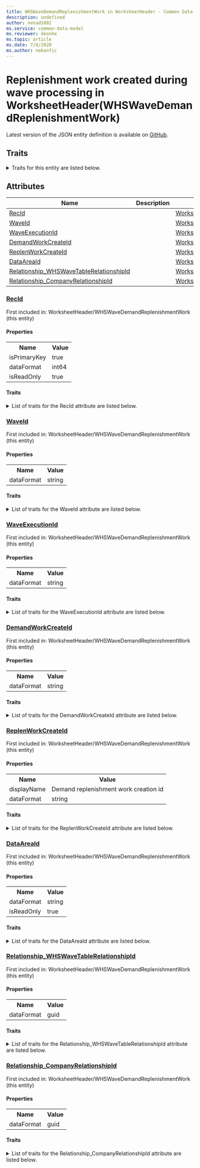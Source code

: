 ```yaml
---
title: WHSWaveDemandReplenishmentWork in WorksheetHeader - Common Data Model | Microsoft Docs
description: undefined
author: nenad1002
ms.service: common-data-model
ms.reviewer: deonhe
ms.topic: article
ms.date: 7/8/2020
ms.author: nebanfic
---
```


# Replenishment work created during wave processing in WorksheetHeader(WHSWaveDemandReplenishmentWork)

  
 Latest version of the JSON entity definition is available on <a href="https://github.com/Microsoft/CDM/tree/master/schemaDocuments/core/operationsCommon/Tables/SupplyChain/Inventory/WorksheetHeader/WHSWaveDemandReplenishmentWork.cdm.json" target="_blank">GitHub</a>.  

## Traits

<details>
<summary>Traits for this entity are listed below.  
</summary>

**is.identifiedBy**  
  names a specifc identity attribute to use with an entity  <table><tr><th>Parameter</th><th>Value</th><th>Data type</th><th>Explanation</th></tr><tr><td>attribute</td><td>[WHSWaveDemandReplenishmentWork/(resolvedAttributes)/RecId](#RecId)</td><td>attribute</td><td></td></tr></table>

**is.CDM.entityVersion**  
  <table><tr><th>Parameter</th><th>Value</th><th>Data type</th><th>Explanation</th></tr><tr><td>versionNumber</td><td>"1.0"</td><td>string</td><td>semantic version number of the entity</td></tr></table>

**is.application.releaseVersion**  
  <table><tr><th>Parameter</th><th>Value</th><th>Data type</th><th>Explanation</th></tr><tr><td>releaseVersion</td><td>"10.0.13.0"</td><td>string</td><td>semantic version number of the application introducing this entity</td></tr></table>

**is.localized.displayedAs**  
  Holds the list of language specific display text for an object.  <table><tr><th>Parameter</th><th>Value</th><th>Data type</th><th>Explanation</th></tr><tr><td>localizedDisplayText</td><td><table><tr><th>languageTag</th><th>displayText</th></tr><tr><td>en</td><td>Replenishment work created during wave processing</td></tr></table></td><td>entity</td><td>a reference to the constant entity holding the list of localized text</td></tr></table>

</details>

## Attributes

|Name|Description|First Included in Instance|
|---|---|---|
|[RecId](#RecId)||<a href="WHSWaveDemandReplenishmentWork.md" target="_blank">WorksheetHeader/WHSWaveDemandReplenishmentWork</a>|
|[WaveId](#WaveId)||<a href="WHSWaveDemandReplenishmentWork.md" target="_blank">WorksheetHeader/WHSWaveDemandReplenishmentWork</a>|
|[WaveExecutionId](#WaveExecutionId)||<a href="WHSWaveDemandReplenishmentWork.md" target="_blank">WorksheetHeader/WHSWaveDemandReplenishmentWork</a>|
|[DemandWorkCreateId](#DemandWorkCreateId)||<a href="WHSWaveDemandReplenishmentWork.md" target="_blank">WorksheetHeader/WHSWaveDemandReplenishmentWork</a>|
|[ReplenWorkCreateId](#ReplenWorkCreateId)||<a href="WHSWaveDemandReplenishmentWork.md" target="_blank">WorksheetHeader/WHSWaveDemandReplenishmentWork</a>|
|[DataAreaId](#DataAreaId)||<a href="WHSWaveDemandReplenishmentWork.md" target="_blank">WorksheetHeader/WHSWaveDemandReplenishmentWork</a>|
|[Relationship_WHSWaveTableRelationshipId](#Relationship_WHSWaveTableRelationshipId)||<a href="WHSWaveDemandReplenishmentWork.md" target="_blank">WorksheetHeader/WHSWaveDemandReplenishmentWork</a>|
|[Relationship_CompanyRelationshipId](#Relationship_CompanyRelationshipId)||<a href="WHSWaveDemandReplenishmentWork.md" target="_blank">WorksheetHeader/WHSWaveDemandReplenishmentWork</a>|

### <a href=#RecId name="RecId">RecId</a>

First included in: WorksheetHeader/WHSWaveDemandReplenishmentWork (this entity)  

#### Properties

<table><tr><th>Name</th><th>Value</th></tr><tr><td>isPrimaryKey</td><td>true</td></tr><tr><td>dataFormat</td><td>int64</td></tr><tr><td>isReadOnly</td><td>true</td></tr></table>

#### Traits

<details>
<summary>List of traits for the RecId attribute are listed below.</summary>

**is.dataFormat.integer**  
**is.dataFormat.big**  
**is.identifiedBy**  
names a specifc identity attribute to use with an entity  <table><tr><th>Parameter</th><th>Value</th><th>Data type</th><th>Explanation</th></tr><tr><td>attribute</td><td>[WHSWaveDemandReplenishmentWork/(resolvedAttributes)/RecId](#RecId)</td><td>attribute</td><td></td></tr></table>

**is.readOnly**  
**is.dataFormat.integer**  
**is.dataFormat.big**  
</details>

### <a href=#WaveId name="WaveId">WaveId</a>

First included in: WorksheetHeader/WHSWaveDemandReplenishmentWork (this entity)  

#### Properties

<table><tr><th>Name</th><th>Value</th></tr><tr><td>dataFormat</td><td>string</td></tr></table>

#### Traits

<details>
<summary>List of traits for the WaveId attribute are listed below.</summary>

**is.dataFormat.character**  
**is.dataFormat.big**  
**is.dataFormat.array**  
**is.dataFormat.character**  
**is.dataFormat.array**  
</details>

### <a href=#WaveExecutionId name="WaveExecutionId">WaveExecutionId</a>

First included in: WorksheetHeader/WHSWaveDemandReplenishmentWork (this entity)  

#### Properties

<table><tr><th>Name</th><th>Value</th></tr><tr><td>dataFormat</td><td>string</td></tr></table>

#### Traits

<details>
<summary>List of traits for the WaveExecutionId attribute are listed below.</summary>

**is.dataFormat.character**  
**is.dataFormat.big**  
**is.dataFormat.array**  
**is.dataFormat.character**  
**is.dataFormat.array**  
</details>

### <a href=#DemandWorkCreateId name="DemandWorkCreateId">DemandWorkCreateId</a>

First included in: WorksheetHeader/WHSWaveDemandReplenishmentWork (this entity)  

#### Properties

<table><tr><th>Name</th><th>Value</th></tr><tr><td>dataFormat</td><td>string</td></tr></table>

#### Traits

<details>
<summary>List of traits for the DemandWorkCreateId attribute are listed below.</summary>

**is.dataFormat.character**  
**is.dataFormat.big**  
**is.dataFormat.array**  
**is.dataFormat.character**  
**is.dataFormat.array**  
</details>

### <a href=#ReplenWorkCreateId name="ReplenWorkCreateId">ReplenWorkCreateId</a>

First included in: WorksheetHeader/WHSWaveDemandReplenishmentWork (this entity)  

#### Properties

<table><tr><th>Name</th><th>Value</th></tr><tr><td>displayName</td><td>Demand replenishment work creation id</td></tr><tr><td>dataFormat</td><td>string</td></tr></table>

#### Traits

<details>
<summary>List of traits for the ReplenWorkCreateId attribute are listed below.</summary>

**is.dataFormat.character**  
**is.dataFormat.big**  
**is.dataFormat.array**  
**is.localized.displayedAs**  
Holds the list of language specific display text for an object.  <table><tr><th>Parameter</th><th>Value</th><th>Data type</th><th>Explanation</th></tr><tr><td>localizedDisplayText</td><td><table><tr><th>languageTag</th><th>displayText</th></tr><tr><td>en</td><td>Demand replenishment work creation id</td></tr></table></td><td>entity</td><td>a reference to the constant entity holding the list of localized text</td></tr></table>

**is.dataFormat.character**  
**is.dataFormat.array**  
</details>

### <a href=#DataAreaId name="DataAreaId">DataAreaId</a>

First included in: WorksheetHeader/WHSWaveDemandReplenishmentWork (this entity)  

#### Properties

<table><tr><th>Name</th><th>Value</th></tr><tr><td>dataFormat</td><td>string</td></tr><tr><td>isReadOnly</td><td>true</td></tr></table>

#### Traits

<details>
<summary>List of traits for the DataAreaId attribute are listed below.</summary>

**is.dataFormat.character**  
**is.dataFormat.big**  
**is.dataFormat.array**  
**is.readOnly**  
**is.dataFormat.character**  
**is.dataFormat.array**  
</details>

### <a href=#Relationship_WHSWaveTableRelationshipId name="Relationship_WHSWaveTableRelationshipId">Relationship_WHSWaveTableRelationshipId</a>

First included in: WorksheetHeader/WHSWaveDemandReplenishmentWork (this entity)  

#### Properties

<table><tr><th>Name</th><th>Value</th></tr><tr><td>dataFormat</td><td>guid</td></tr></table>

#### Traits

<details>
<summary>List of traits for the Relationship_WHSWaveTableRelationshipId attribute are listed below.</summary>

**is.dataFormat.character**  
**is.dataFormat.big**  
**is.dataFormat.array**  
**is.dataFormat.guid**  
**means.identity.entityId**  
**is.linkedEntity.identifier**  
Marks the attribute(s) that hold foreign key references to a linked (used as an attribute) entity. This attribute is added to the resolved entity to enumerate the referenced entities.  <table><tr><th>Parameter</th><th>Value</th><th>Data type</th><th>Explanation</th></tr><tr><td>entityReferences</td><td><table><tr><th>entityReference</th><th>attributeReference</th></tr><tr><td><a href="WHSWaveTable.md" target="_blank">/core/operationsCommon/Tables/SupplyChain/Inventory/WorksheetHeader/WHSWaveTable.cdm.json/WHSWaveTable</a></td><td><a href="WHSWaveTable.md#RecId" target="_blank">RecId</a></td></tr></table></td><td>entity</td><td>a reference to the constant entity holding the list of entity references</td></tr></table>

**is.dataFormat.guid**  
**is.dataFormat.character**  
**is.dataFormat.array**  
</details>

### <a href=#Relationship_CompanyRelationshipId name="Relationship_CompanyRelationshipId">Relationship_CompanyRelationshipId</a>

First included in: WorksheetHeader/WHSWaveDemandReplenishmentWork (this entity)  

#### Properties

<table><tr><th>Name</th><th>Value</th></tr><tr><td>dataFormat</td><td>guid</td></tr></table>

#### Traits

<details>
<summary>List of traits for the Relationship_CompanyRelationshipId attribute are listed below.</summary>

**is.dataFormat.character**  
**is.dataFormat.big**  
**is.dataFormat.array**  
**is.dataFormat.guid**  
**means.identity.entityId**  
**is.linkedEntity.identifier**  
Marks the attribute(s) that hold foreign key references to a linked (used as an attribute) entity. This attribute is added to the resolved entity to enumerate the referenced entities.  <table><tr><th>Parameter</th><th>Value</th><th>Data type</th><th>Explanation</th></tr><tr><td>entityReferences</td><td><table><tr><th>entityReference</th><th>attributeReference</th></tr><tr><td><a href="../../../Finance/Ledger/Main/CompanyInfo.md" target="_blank">/core/operationsCommon/Tables/Finance/Ledger/Main/CompanyInfo.cdm.json/CompanyInfo</a></td><td><a href="../../../Finance/Ledger/Main/CompanyInfo.md#RecId" target="_blank">RecId</a></td></tr></table></td><td>entity</td><td>a reference to the constant entity holding the list of entity references</td></tr></table>

**is.dataFormat.guid**  
**is.dataFormat.character**  
**is.dataFormat.array**  
</details>

